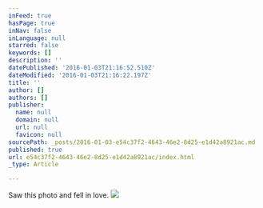 ```yaml
---
inFeed: true
hasPage: true
inNav: false
inLanguage: null
starred: false
keywords: []
description: ''
datePublished: '2016-01-03T21:16:52.510Z'
dateModified: '2016-01-03T21:16:22.197Z'
title: ''
author: []
authors: []
publisher:
  name: null
  domain: null
  url: null
  favicon: null
sourcePath: _posts/2016-01-03-e54c37f2-4643-46e2-8d25-e1d42a8921ac.md
published: true
url: e54c37f2-4643-46e2-8d25-e1d42a8921ac/index.html
_type: Article

---
```

Saw this photo and fell in love. ![](https://the-grid-user-content.s3-us-west-2.amazonaws.com/f7967425-5a8f-4e28-b7b4-272d98a64cf4.jpg)